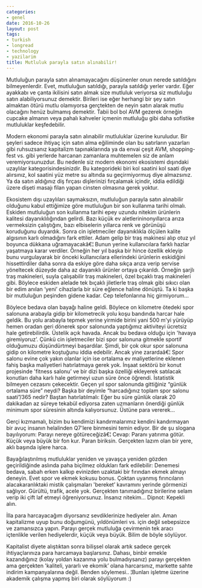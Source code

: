 ```yaml
---
categories:
- genel
date: 2016-10-26
layout: post
tags:
- turkish
- longread
- technology
- yazilarim
title: Mutluluk parayla satın alınabilir!
---
```


Mutluluğun parayla satın alınamayacağını düşünenler onun nerede satıldığını bilmeyenlerdir. Evet, mutluluğun satıldığı, parayla satıldığı yerler vardır. Eğer ayakkabı ve çanta ikilisini satın almak size mutluluk veriyorsa siz mutluluğu satın alabiliyorsunuz demektir. Birileri ise eğer herhangi bir şey satın almaktan ötürü mutlu olamıyorsa gerçtekten de neyin satın alarak mutlu olacağını henüz bulmamış demektir. Tabii bol bol AVM gezerek örneğin cupcake almanın veya pahalı kahveler içmenin mutluluğu gibi daha sofistike mutluluklar keşfedebilir.

Modern ekonomi parayla satın alınabilir mutluluklar üzerine kuruludur. Bir şeyleri sadece ihtiyaç için satın alma eğiliminde olan bu satırların yazarları gibi ruhsuzsanız kapitalizm tapınaklarında ya da envai çeşit AVM, shopping-fest vs. gibi yerlerde harcanan zamanlara muhtemelen siz de anlam veremiyorsunuzdur. Bu nedenle siz modern ekonomi ekosistemi dışındaki uzaylılar kategorisindesinizdir. Bu kategorideki biri kol saatini kol saati diye alırsınız, kol saatini yüz metre su altında su geçirmiyormuş diye almazsınız. Ya da satın aldığınız diş fırçası dişlerinizi fırçalamak içindir, iddia edildiği üzere dişeti masajı filan yapan cinsten olmasına gerek yoktur.

Ekosistem dışı uzaylıları saymaksızın, mutluluğun parayla satın alınabilir olduğunu kabul ettiğimize göre mutluluğun bir son kullanma tarihi olmalı. Eskiden mutluluğun son kullanma tarihi epey uzundu nitekim ürünlerin kalitesi dayanıklılığından gelirdi. Bazı küçük ev aletlerininonyıllarca arıza vermeksizin çalıştığını, bazı elbiselerin yıllarca renk ve görünüşü koruduğunu duyardık. Sonra cin işletmeciler dayanıklıkla ölçülen kalite algısının karlı olmadığını fark ettiler. Adam gelip bir traş makinesi alıp otuz yıl boyunca dükkana uğramayacakâ€¦ Bunun yerine kullanıcılara farklı hazlar yaşatmaya karar verdiler. Örneğin her yıl başka bir hince özellik ekleyip bunu vurgulayarak bir önceki kullanıcılara ellerindeki ürünlerin eskidiğini hissettirdiler daha sonra da eskiye göre daha sıkça arıza verip servise yöneltecek düzeyde daha az dayanıklı ürünler ortaya çıkarıldı. Örneğin şarjlı traş makineleri, suyla çalışabilir traş makineleri, özel bıçaklı traş makineleri gibi. Böylece eskiden alelade tek bıçaklı jiletlerle traş olmak gibi sıkıcı olan bir edim anılan ‘yeni’ cihazlarla bir süre eğlence haline dönüştü. Ta ki başka bir mutluluğun peşinden gidene kadar. Cep telefonlarına hiç girmiyorum…

Böylece bedava olan bayağı haline geldi. Böylece on kilometre ötedeki spor salonuna arabayla gidip bir kilometrecik yolu koşu bandında harcar hale geldik. Bu yolu arabayla tepmek yerine yirmide birini yani 500 m'yi yürüyüp hemen oradan geri dönerek spor salonunda yaptığımız aktiviteyi ücretsiz hale getirebilirdik. Üstelik açık havada. Ancak bu bedava olduğu için 'havaya giremiyoruz’. Çünkü cin işletmeciler bizi spor salonuna gitmekle sportif olduğumuzu düşündürtmeyi başardılar. Şimdi, bir çok okur spor salonuna gidip on kilometre koştuğunu iddia edebilir. Ancak yine zarardaâ€¦ Spor salonu evine çok yakın olanlar için ise ortalama ev maliyetlerine eklenen fahiş başka maliyetleri hatırlatmaya gerek yok. İnşaat sektörü bir konut projesinde 'fitness salonu’ ve bir dizi başka özelliği ekleyerek satılacak konutları daha karlı hale getirmeyi uzun süre önce öğrendi. İstatistik bilmeyen cezasını çekecektir. Geçen yıl spor salonunda gittiğiniz “günlük ortalama süre” neydi? Başka bir deyimle “harcadığınız toplam spor salonu saati”/365 nedir? Baştan hatırlatılmalı: Eğer bu süre günlük olarak 20 dakikadan az süreye tekabül ediyorsa zaten uzmanların önerdiği günlük minimum spor süresinin altında kalıyorsunuz. Üstüne para vererek…

Gerçi kızmamalı, bizim bu kendimizi kandırmalarımız kendini kandırmayan bir avuç insanın helalinden Q7'lere binmesini temin ediyor. Bir de şu slogana bayılıyorum: Parayı nereye götüreceğizâ€¦ Cevap: Paranı yatırıma götür. Küçük veya büyük bir fon kur. Paran biriksin. Gerçekten lazım olan bir yere, aklı başında işlere harca.

Bayağılaştırılmış mutluluklar yeniden ve yavaşça yeniden gözden geçirildiğinde aslında paha biçilmez oldukları fark edilebilir: Denemesi bedava, sabah erken kalkıp evinizden uzaktaki bir fırından ekmek almayı deneyin. Evet spor ve ekmek kokusu bonus. Çoktan uyanmış fırıncıların alacakaranlıktaki mistik çalışmaları 'bereket’ kavramını yerinde görmenizi sağlıyor. Gürültü, trafik, acele yok. Gerçekten tanımadığınız birilerine selam verip iki çift laf etmeyi öğreniyorsunuz. İnsanız nitekim… Dipnot: Kepekli alın.

İlla para harcayacağım diyorsanız sevdiklerinize hediyeler alın. Aman kapitalizme uyup bunu doğumgünü, yıldönümleri vs. için değil sebepsizce ve zamansızca yapın. Parayı gerçek mutluluğa çevirmenin tek aracı içtenlikle verilen hediyelerdir, küçük veya büyük. Bilim de böyle söylüyor.

Kapitalist diyete alıştıktan sonra bilişsel olarak artık sadece gerçek ihtiyaçlarınıza para harcamaya başlarsınız. Dahası, binbir emekle kazandığınız (kolay yoldan kazanma yolu bulmadıysanız) parayı gerçekten ama gerçekten 'kaliteli, yararlı ve ekomik’ olana harcarsınız, markette sahte indirim kampanyalarına değil. Benden söylemesi.. ¦Bunları işletme üzerine akademik çalışma yapmış biri olarak söylüyorum :)
